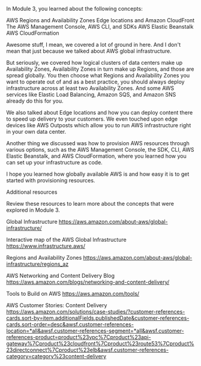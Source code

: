 In Module 3, you learned about the following concepts:

AWS Regions and Availability Zones
Edge locations and Amazon CloudFront
The AWS Management Console, AWS CLI, and SDKs
AWS Elastic Beanstalk
AWS CloudFormation

Awesome stuff, I mean, we covered a lot of ground in here. And I don't mean that just because we talked about AWS global infrastructure. 

But seriously, we covered how logical clusters of data centers make up Availability Zones, Availability Zones in turn make up Regions, and those are spread globally. You then choose what Regions and Availability Zones you want to operate out of and as a best practice, you should always deploy infrastructure across at least two Availability Zones. And some AWS services like Elastic Load Balancing, Amazon SQS, and Amazon SNS already do this for you. 

We also talked about Edge locations and how you can deploy content there to speed up delivery to your customers. We even touched upon edge devices like AWS Outposts which allow you to run AWS infrastructure right in your own data center. 

Another thing we discussed was how to provision AWS resources through various options, such as the AWS Management Console, the SDK, CLI, AWS Elastic Beanstalk, and AWS CloudFormation, where you learned how you can set up your infrastructure as code. 

I hope you learned how globally available AWS is and how easy it is to get started with provisioning resources.

Additional resources

Review these resources to learn more about the concepts that were explored in Module 3.

Global Infrastructure
https://aws.amazon.com/about-aws/global-infrastructure/

Interactive map of the AWS Global Infrastructure
https://www.infrastructure.aws/

Regions and Availability Zones
https://aws.amazon.com/about-aws/global-infrastructure/regions_az

AWS Networking and Content Delivery Blog
https://aws.amazon.com/blogs/networking-and-content-delivery/

Tools to Build on AWS
https://aws.amazon.com/tools/

AWS Customer Stories: Content Delivery
https://aws.amazon.com/solutions/case-studies/?customer-references-cards.sort-by=item.additionalFields.publishedDate&customer-references-cards.sort-order=desc&awsf.customer-references-location=*all&awsf.customer-references-segment=*all&awsf.customer-references-product=product%23vpc%7Cproduct%23api-gateway%7Cproduct%23cloudfront%7Cproduct%23route53%7Cproduct%23directconnect%7Cproduct%23elb&awsf.customer-references-category=category%23content-delivery